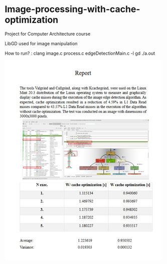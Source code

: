 # Image-processing-with-cache-optimization

Project for Computer Architecture course

LibGD used for image manipulation

How to run? :
clang image.c process.c edgeDetectionMain.c -l gd
./a.out

![Report](https://github.com/aleksandardrljaca/Image-processing-with-cache-optimization/blob/main/Image%20Edge%20Detection%20With%20Cache%20Optimization/report.png)
